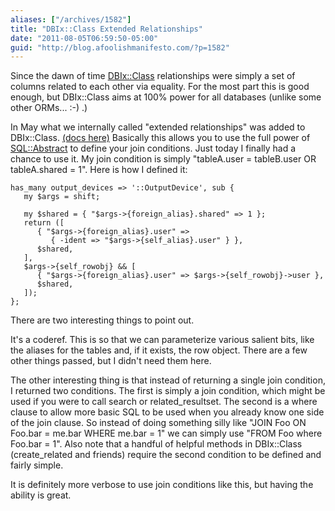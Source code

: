 ```yaml
---
aliases: ["/archives/1582"]
title: "DBIx::Class Extended Relationships"
date: "2011-08-05T06:59:50-05:00"
guid: "http://blog.afoolishmanifesto.com/?p=1582"
---
```

Since the dawn of time [DBIx::Class](https://metacpan.org/module/DBIx::Class) relationships were simply a set of columns related to each other via equality. For the most part this is good enough, but DBIx::Class aims at 100% power for all databases (unlike some other ORMs... :-) .)

In May what we internally called "extended relationships" was added to DBIx::Class. [(docs here)](https://metacpan.org/module/DBIx::Class::Relationship::Base) Basically this allows you to use the full power of [SQL::Abstract](https://metacpan.org/module/SQL::Abstract) to define your join conditions. Just today I finally had a chance to use it. My join condition is simply "tableA.user = tableB.user OR tableA.shared = 1". Here is how I defined it:

    has_many output_devices => '::OutputDevice', sub {
       my $args = shift;

       my $shared = { "$args->{foreign_alias}.shared" => 1 };
       return ([
          { "$args->{foreign_alias}.user" =>
             { -ident => "$args->{self_alias}.user" } },
          $shared,
       ],
       $args->{self_rowobj} && [
          { "$args->{foreign_alias}.user" => $args->{self_rowobj}->user },
          $shared,
       ]);
    };

There are two interesting things to point out.

It's a coderef. This is so that we can parameterize various salient bits, like the aliases for the tables and, if it exists, the row object. There are a few other things passed, but I didn't need them here.

The other interesting thing is that instead of returning a single join condition, I returned two conditions. The first is simply a join condition, which might be used if you were to call search or related\_resultset. The second is a where clause to allow more basic SQL to be used when you already know one side of the join clause. So instead of doing something silly like "JOIN Foo ON Foo.bar = me.bar WHERE me.bar = 1" we can simply use "FROM Foo where Foo.bar = 1". Also note that a handful of helpful methods in DBIx::Class (create\_related and friends) require the second condition to be defined and fairly simple.

It is definitely more verbose to use join conditions like this, but having the ability is great.
